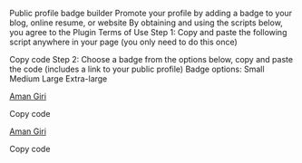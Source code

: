 Public profile badge builder
Promote your profile by adding a badge to your blog, online resume, or website
By obtaining and using the scripts below, you agree to the Plugin Terms of Use
Step 1: Copy and paste the following script anywhere in your page (you only need to do this once)
<script src="https://platform.linkedin.com/badges/js/profile.js" async defer type="text/javascript"></script>
  Copy code
Step 2: Choose a badge from the options below, copy and paste the code (includes a link to your public profile)
Badge options:
Small
Medium
Large
Extra-large

<div class="badge-base LI-profile-badge" data-locale="en_US" data-size="medium" data-theme="light" data-type="VERTICAL" data-vanity="aman-giri-453589197" data-version="v1"><a class="badge-base__link LI-simple-link" href="https://in.linkedin.com/in/aman-giri-453589197?trk=profile-badge">Aman Giri</a></div>
              
  Copy code

<div class="badge-base LI-profile-badge" data-locale="en_US" data-size="medium" data-theme="dark" data-type="VERTICAL" data-vanity="aman-giri-453589197" data-version="v1"><a class="badge-base__link LI-simple-link" href="https://in.linkedin.com/in/aman-giri-453589197?trk=profile-badge">Aman Giri</a></div>
              
  Copy code
